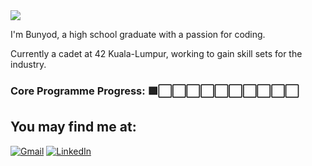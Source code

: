 <img src="https://media.giphy.com/media/tHLc67Fj7A9iVFoNmB/giphy.gif">

I'm Bunyod, a high school graduate with a passion for coding.

Currently a cadet at 42 Kuala-Lumpur, working to gain skill sets for the industry.
### Core Programme Progress: 🟩⬜⬜⬜⬜⬜⬜⬜⬜⬜⬜

## You may find me at:

[![Gmail](https://img.shields.io/badge/-Gmail-d95040?style=flat-square&logo=gmail&logoColor=white)](mailto:bunyodshams@gmail.com)
[![LinkedIn](https://img.shields.io/badge/-LinkedIn-0e76a8?style=flat-square&logo=linkedin&logoColor=white)](https://www.linkedin.com/in/bunyodshams/)


